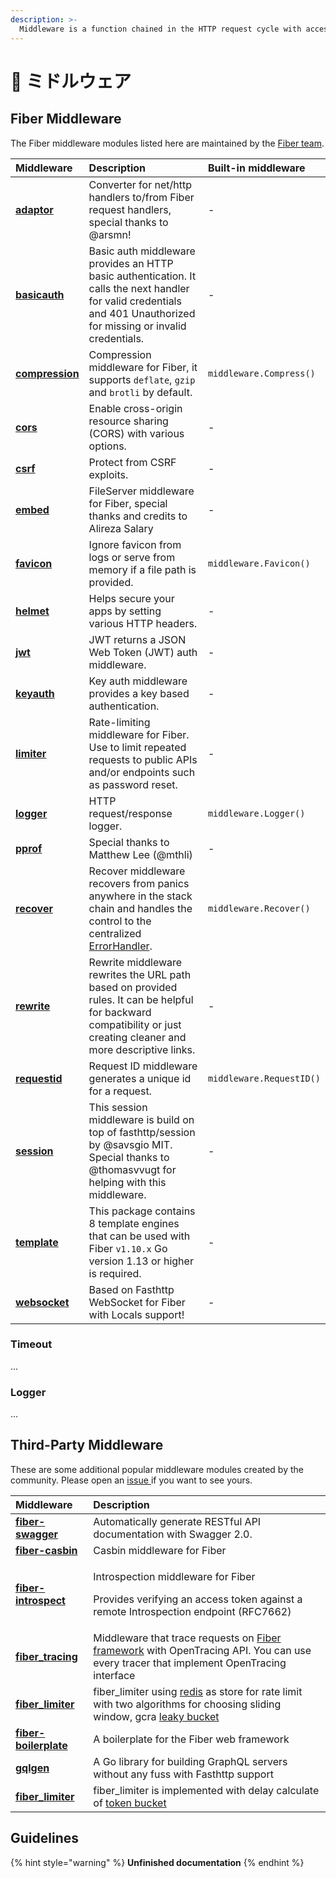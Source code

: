 ```yaml
---
description: >-
  Middleware is a function chained in the HTTP request cycle with access to the Context which it uses to perform a specific action, for example, logging every request or enabling CORS.
---
```


# 🧬 ミドルウェア

## Fiber Middleware

The Fiber middleware modules listed here are maintained by the [Fiber team](https://github.com/orgs/gofiber/people).

| Middleware                                                                           | Description                                                                                                                                                           | Built-in middleware      |
|:------------------------------------------------------------------------------------ |:--------------------------------------------------------------------------------------------------------------------------------------------------------------------- |:------------------------ |
| [**adaptor**](https://github.com/gofiber/adaptor)                                    | Converter for net/http handlers to/from Fiber request handlers, special thanks to @arsmn!                                                                             | -                        |
| [**basicauth**](https://github.com/gofiber/basicauth)                                | Basic auth middleware provides an HTTP basic authentication. It calls the next handler for valid credentials and 401 Unauthorized for missing or invalid credentials. | -                        |
| [**compression**](https://github.com/Fenny/fiber/blob/master/middleware/compress.md) | Compression middleware for Fiber, it supports `deflate`, `gzip` and `brotli` by default.                                                                              | `middleware.Compress()`  |
| [**cors**](https://github.com/gofiber/cors)                                          | Enable cross-origin resource sharing \(CORS\) with various options.                                                                                                 | -                        |
| [**csrf**](https://github.com/gofiber/csrf)                                          | Protect from CSRF exploits.                                                                                                                                           | -                        |
| [**embed**](https://github.com/gofiber/embed)                                        | FileServer middleware for Fiber, special thanks and credits to Alireza Salary                                                                                         | -                        |
| [**favicon**](https://github.com/gofiber/fiber/blob/master/middleware/favicon.md)    | Ignore favicon from logs or serve from memory if a file path is provided.                                                                                             | `middleware.Favicon()`   |
| [**helmet**](https://github.com/gofiber/helmet)                                      | Helps secure your apps by setting various HTTP headers.                                                                                                               | -                        |
| [**jwt**](https://github.com/gofiber/jwt)                                            | JWT returns a JSON Web Token \(JWT\) auth middleware.                                                                                                               | -                        |
| [**keyauth**](https://github.com/gofiber/keyauth)                                    | Key auth middleware provides a key based authentication.                                                                                                              | -                        |
| [**limiter**](https://github.com/gofiber/limiter)                                    | Rate-limiting middleware for Fiber. Use to limit repeated requests to public APIs and/or endpoints such as password reset.                                            | -                        |
| [**logger**](https://github.com/gofiber/fiber/blob/master/middleware/logger.md)      | HTTP request/response logger.                                                                                                                                         | `middleware.Logger()`    |
| [**pprof**](https://github.com/gofiber/pprof)                                        | Special thanks to Matthew Lee \(@mthli\)                                                                                                                            | -                        |
| [**recover**](https://github.com/gofiber/fiber/blob/master/middleware/recover.md)    | Recover middleware recovers from panics anywhere in the stack chain and handles the control to the centralized[ ErrorHandler](error-handling.md).                     | `middleware.Recover()`   |
| [**rewrite**](https://github.com/gofiber/rewrite)                                    | Rewrite middleware rewrites the URL path based on provided rules. It can be helpful for backward compatibility or just creating cleaner and more descriptive links.   | -                        |
| [**requestid**](https://github.com/Fenny/fiber/blob/master/middleware/request_id.md) | Request ID middleware generates a unique id for a request.                                                                                                            | `middleware.RequestID()` |
| [**session**](https://github.com/gofiber/session)                                    | This session middleware is build on top of fasthttp/session by @savsgio MIT. Special thanks to @thomasvvugt for helping with this middleware.                         | -                        |
| [**template**](https://github.com/gofiber/template)                                  | This package contains 8 template engines that can be used with Fiber `v1.10.x` Go version 1.13 or higher is required.                                                 | -                        |
| [**websocket**](https://github.com/gofiber/websocket)                                | Based on Fasthttp WebSocket for Fiber with Locals support!                                                                                                            | -                        |

### Timeout

...

### Logger

...

## Third-Party Middleware

These are some additional popular middleware modules created by the community. Please open an [issue ](https://github.com/gofiber/fiber/issues)if you want to see yours.

<table>
  <thead>
    <tr>
      <th style="text-align:left">Middleware</th>
      <th style="text-align:left">Description</th>
    </tr>
  </thead>
  <tbody>
    <tr>
      <td style="text-align:left"><a href="https://github.com/arsmn/fiber-swagger"><b>fiber-swagger</b></a>
      </td>
      <td style="text-align:left">Automatically generate RESTful API documentation with Swagger 2.0.</td>
    </tr>
    <tr>
      <td style="text-align:left"><a href="https://github.com/arsmn/fiber-casbin"><b>fiber-casbin</b></a>
      </td>
      <td style="text-align:left">Casbin middleware for Fiber</td>
    </tr>
    <tr>
      <td style="text-align:left"><a href="https://github.com/arsmn/fiber-introspect"><b>fiber-introspect</b></a>
      </td>
      <td style="text-align:left">
        <p>Introspection middleware for Fiber</p>
        <p>Provides verifying an access token against a remote Introspection endpoint
          (RFC7662)</p>
      </td>
    </tr>
    <tr>
      <td style="text-align:left"><a href="https://github.com/shareed2k/fiber_tracing"><b>fiber_tracing</b></a>
      </td>
      <td style="text-align:left">Middleware that trace requests on <a href="https://gofiber.io/">Fiber framework</a> with
        OpenTracing API. You can use every tracer that implement OpenTracing interface</td>
    </tr>
    <tr>
      <td style="text-align:left"><a href="https://github.com/shareed2k/fiber_limiter"><b>fiber_limiter</b></a>
      </td>
      <td style="text-align:left">fiber_limiter using <a href="https://github.com/go-redis/redis">redis</a> as
        store for rate limit with two algorithms for choosing sliding window, gcra
        <a
        href="https://en.wikipedia.org/wiki/Leaky_bucket">leaky bucket</a>
      </td>
    </tr>
    <tr>
      <td style="text-align:left"><a href="https://github.com/thomasvvugt/fiber-boilerplate"><b>fiber-boilerplate</b></a>
      </td>
      <td style="text-align:left">A boilerplate for the Fiber web framework</td>
    </tr>
    <tr>
      <td style="text-align:left"><a href="https://github.com/arsmn/gqlgen"><b>gqlgen</b></a>
      </td>
      <td style="text-align:left">A Go library for building GraphQL servers without any fuss with Fasthttp
        support</td>
    </tr>
    <tr>
      <td style="text-align:left"><a href="https://github.com/kiyonlin/fiber_limiter"><b>fiber_limiter</b></a>
      </td>
      <td style="text-align:left">fiber_limiter is implemented with delay calculate of <a href="https://en.wikipedia.org/wiki/Token_bucket">token bucket</a>
      </td>
    </tr>
  </tbody>
</table>

## Guidelines

{% hint style="warning" %}
**Unfinished documentation**
{% endhint %}


